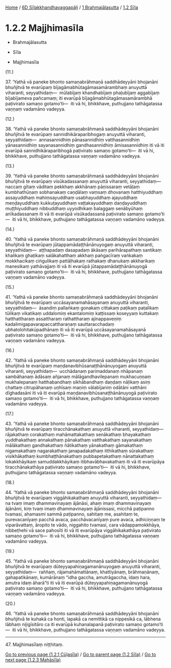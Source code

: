 
[Home](/) / [6D Sīlakkhandhavaggapāḷi](../...md) / [1 Brahmajālasutta](...md) / [1.2 Sīla](../6D/1/1.2.md)

# 1.2.2 Majjhimasīla

* Brahmajālasutta

* Sīla

* Majjhimasīla

(11.)

37\. ‘Yathā vā paneke bhonto samaṇabrāhmaṇā saddhādeyyāni bhojanāni bhuñjitvā te evarūpaṃ bījagāmabhūtagāmasamārambhaṃ anuyuttā viharanti, seyyathidaṃ—  mūlabījaṃ khandhabījaṃ phaḷubījaṃ aggabījaṃ bījabījameva pañcamaṃ; iti evarūpā bījagāmabhūtagāmasamārambhā paṭivirato samaṇo gotamo’ti—  iti vā hi, bhikkhave, puthujjano tathāgatassa vaṇṇaṃ vadamāno vadeyya.

(12.)

38\. ‘Yathā vā paneke bhonto samaṇabrāhmaṇā saddhādeyyāni bhojanāni bhuñjitvā te evarūpaṃ sannidhikāraparibhogaṃ anuyuttā viharanti, seyyathidaṃ—  annasannidhiṃ pānasannidhiṃ vatthasannidhiṃ yānasannidhiṃ sayanasannidhiṃ gandhasannidhiṃ āmisasannidhiṃ iti vā iti evarūpā sannidhikāraparibhogā paṭivirato samaṇo gotamo’ti—  iti vā hi, bhikkhave, puthujjano tathāgatassa vaṇṇaṃ vadamāno vadeyya.

(13.)

39\. ‘Yathā vā paneke bhonto samaṇabrāhmaṇā saddhādeyyāni bhojanāni bhuñjitvā te evarūpaṃ visūkadassanaṃ anuyuttā viharanti, seyyathidaṃ—  naccaṃ gītaṃ vāditaṃ pekkhaṃ akkhānaṃ pāṇissaraṃ vetāḷaṃ kumbhathūṇaṃ sobhanakaṃ caṇḍālaṃ vaṃsaṃ dhovanaṃ hatthiyuddhaṃ assayuddhaṃ mahiṃsayuddhaṃ usabhayuddhaṃ ajayuddhaṃ meṇḍayuddhaṃ kukkuṭayuddhaṃ vaṭṭakayuddhaṃ daṇḍayuddhaṃ muṭṭhiyuddhaṃ nibbuddhaṃ uyyodhikaṃ balaggaṃ senābyūhaṃ anīkadassanaṃ iti vā iti evarūpā visūkadassanā paṭivirato samaṇo gotamo’ti—  iti vā hi, bhikkhave, puthujjano tathāgatassa vaṇṇaṃ vadamāno vadeyya.

(14.)

40\. ‘Yathā vā paneke bhonto samaṇabrāhmaṇā saddhādeyyāni bhojanāni bhuñjitvā te evarūpaṃ jūtappamādaṭṭhānānuyogaṃ anuyuttā viharanti, seyyathidaṃ—  aṭṭhapadaṃ dasapadaṃ ākāsaṃ parihārapathaṃ santikaṃ khalikaṃ ghaṭikaṃ salākahatthaṃ akkhaṃ paṅgacīraṃ vaṅkakaṃ mokkhacikaṃ ciṅgulikaṃ pattāḷhakaṃ rathakaṃ dhanukaṃ akkharikaṃ manesikaṃ yathāvajjaṃ iti vā iti evarūpā jūtappamādaṭṭhānānuyogā paṭivirato samaṇo gotamo’ti—  iti vā hi, bhikkhave, puthujjano tathāgatassa vaṇṇaṃ vadamāno vadeyya.

(15.)

41\. ‘Yathā vā paneke bhonto samaṇabrāhmaṇā saddhādeyyāni bhojanāni bhuñjitvā te evarūpaṃ uccāsayanamahāsayanaṃ anuyuttā viharanti, seyyathidaṃ—  āsandiṃ pallaṅkaṃ gonakaṃ cittakaṃ paṭikaṃ paṭalikaṃ tūlikaṃ vikatikaṃ uddalomiṃ ekantalomiṃ kaṭṭissaṃ koseyyaṃ kuttakaṃ hatthattharaṃ assattharaṃ rathattharaṃ ajinappaveṇiṃ kadalimigapavarapaccattharaṇaṃ sauttaracchadaṃ ubhatolohitakūpadhānaṃ iti vā iti evarūpā uccāsayanamahāsayanā paṭivirato samaṇo gotamo’ti—  iti vā hi, bhikkhave, puthujjano tathāgatassa vaṇṇaṃ vadamāno vadeyya.

(16.)

42\. ‘Yathā vā paneke bhonto samaṇabrāhmaṇā saddhādeyyāni bhojanāni bhuñjitvā te evarūpaṃ maṇḍanavibhūsanaṭṭhānānuyogaṃ anuyuttā viharanti, seyyathidaṃ—  ucchādanaṃ parimaddanaṃ nhāpanaṃ sambāhanaṃ ādāsaṃ añjanaṃ mālāgandhavilepanaṃ mukhacuṇṇaṃ mukhalepanaṃ hatthabandhaṃ sikhābandhaṃ daṇḍaṃ nāḷikaṃ asiṃ chattaṃ citrupāhanaṃ uṇhīsaṃ maṇiṃ vālabījaniṃ odātāni vatthāni dīghadasāni iti vā iti evarūpā maṇḍanavibhūsanaṭṭhānānuyogā paṭivirato samaṇo gotamo’ti—  iti vā hi, bhikkhave, puthujjano tathāgatassa vaṇṇaṃ vadamāno vadeyya.

(17.)

43\. ‘Yathā vā paneke bhonto samaṇabrāhmaṇā saddhādeyyāni bhojanāni bhuñjitvā te evarūpaṃ tiracchānakathaṃ anuyuttā viharanti, seyyathidaṃ—  rājakathaṃ corakathaṃ mahāmattakathaṃ senākathaṃ bhayakathaṃ yuddhakathaṃ annakathaṃ pānakathaṃ vatthakathaṃ sayanakathaṃ mālākathaṃ gandhakathaṃ ñātikathaṃ yānakathaṃ gāmakathaṃ nigamakathaṃ nagarakathaṃ janapadakathaṃ itthikathaṃ sūrakathaṃ visikhākathaṃ kumbhaṭṭhānakathaṃ pubbapetakathaṃ nānattakathaṃ lokakkhāyikaṃ samuddakkhāyikaṃ itibhavābhavakathaṃ iti vā iti evarūpāya tiracchānakathāya paṭivirato samaṇo gotamo’ti—  iti vā hi, bhikkhave, puthujjano tathāgatassa vaṇṇaṃ vadamāno vadeyya.

(18.)

44\. ‘Yathā vā paneke bhonto samaṇabrāhmaṇā saddhādeyyāni bhojanāni bhuñjitvā te evarūpaṃ viggāhikakathaṃ anuyuttā viharanti, seyyathidaṃ—  na tvaṃ imaṃ dhammavinayaṃ ājānāsi, ahaṃ imaṃ dhammavinayaṃ ājānāmi, kiṃ tvaṃ imaṃ dhammavinayaṃ ājānissasi, micchā paṭipanno tvamasi, ahamasmi sammā paṭipanno, sahitaṃ me, asahitaṃ te, purevacanīyaṃ pacchā avaca, pacchāvacanīyaṃ pure avaca, adhiciṇṇaṃ te viparāvattaṃ, āropito te vādo, niggahito tvamasi, cara vādappamokkhāya, nibbeṭhehi vā sace pahosīti iti vā iti evarūpāya viggāhikakathāya paṭivirato samaṇo gotamo’ti—  iti vā hi, bhikkhave, puthujjano tathāgatassa vaṇṇaṃ vadamāno vadeyya.

(19.)

45\. ‘Yathā vā paneke bhonto samaṇabrāhmaṇā saddhādeyyāni bhojanāni bhuñjitvā te evarūpaṃ dūteyyapahiṇagamanānuyogaṃ anuyuttā viharanti, seyyathidaṃ—  raññaṃ, rājamahāmattānaṃ, khattiyānaṃ, brāhmaṇānaṃ, gahapatikānaṃ, kumārānaṃ “idha gaccha, amutrāgaccha, idaṃ hara, amutra idaṃ āharā”ti iti vā iti evarūpā dūteyyapahiṇagamanānuyogā paṭivirato samaṇo gotamo’ti—  iti vā hi, bhikkhave, puthujjano tathāgatassa vaṇṇaṃ vadamāno vadeyya.

(20.)

46\. ‘Yathā vā paneke bhonto samaṇabrāhmaṇā saddhādeyyāni bhojanāni bhuñjitvā te kuhakā ca honti, lapakā ca nemittikā ca nippesikā ca, lābhena lābhaṃ nijigīsitāro ca iti evarūpā kuhanalapanā paṭivirato samaṇo gotamo’ti—  iti vā hi, bhikkhave, puthujjano tathāgatassa vaṇṇaṃ vadamāno vadeyya.

---

47\. Majjhimasīlaṃ niṭṭhitaṃ.



[Go to previous page (1.2.1 Cūḷasīla)](1.2.1.md) / [Go to parent page (1.2 Sīla)](../6D/1/1.2.md) / [Go to next page (1.2.3 Mahāsīla)](1.2.3.md)


